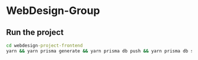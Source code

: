 # WebDesign-Group

## Run the project

```cmd
cd webdesign-project-frontend
yarn && yarn prisma generate && yarn prisma db push && yarn prisma db seed
```

